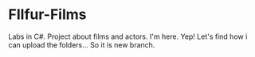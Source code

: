# FIlfur-Films
Labs in C#. Project about films and actors. 
I'm here. Yep! Let's find how i can upload the folders...
So it is new branch.
